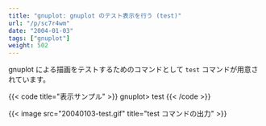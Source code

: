 ```yaml
---
title: "gnuplot: gnuplot のテスト表示を行う (test)"
url: "/p/sc7r4wm"
date: "2004-01-03"
tags: ["gnuplot"]
weight: 502
---
```


gnuplot による描画をテストするためのコマンドとして `test` コマンドが用意されています。

{{< code title="表示サンプル" >}}
gnuplot> test
{{< /code >}}

{{< image src="20040103-test.gif" title="test コマンドの出力" >}}

